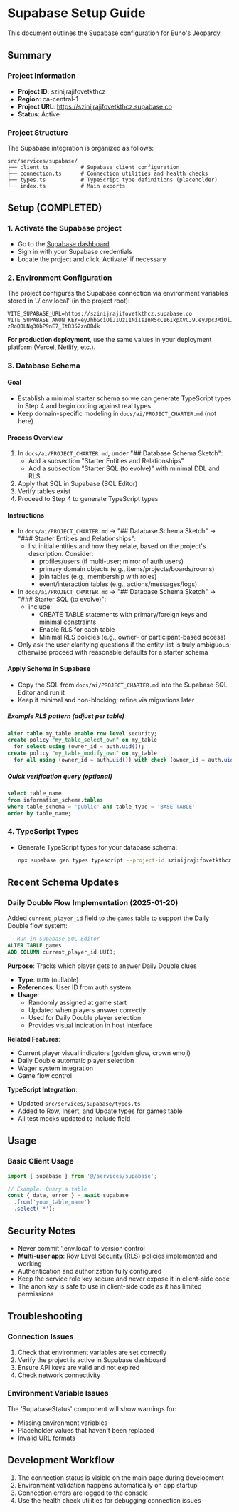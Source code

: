 # Supabase Setup Guide

This document outlines the Supabase configuration for Euno's Jeopardy.

## Summary

### Project Information

- **Project ID**: szinijrajifovetkthcz
- **Region**: ca-central-1
- **Project URL**: https://szinijrajifovetkthcz.supabase.co
- **Status**: Active

### Project Structure

The Supabase integration is organized as follows:

```
src/services/supabase/
├── client.ts          # Supabase client configuration
├── connection.ts      # Connection utilities and health checks
├── types.ts           # TypeScript type definitions (placeholder)
└── index.ts           # Main exports
```

## Setup (COMPLETED)

### 1. Activate the Supabase project
- Go to the [Supabase dashboard](https://supabase.com/dashboard)
- Sign in with your Supabase credentials
- Locate the project and click 'Activate' if necessary

### 2. Environment Configuration
The project configures the Supabase connection via environment variables stored in './.env.local' (in the project root):

```env
VITE_SUPABASE_URL=https://szinijrajifovetkthcz.supabase.co
VITE_SUPABASE_ANON_KEY=eyJhbGciOiJIUzI1NiIsInR5cCI6IkpXVCJ9.eyJpc3MiOiJzdXBhYmFzZSIsInJlZiI6InN6aW5panJhamlmb3ZldGt0aGN6Iiwicm9sZSI6ImFub24iLCJpYXQiOjE3NTczMDQzMzgsImV4cCI6MjA3Mjg4MDMzOH0.WSBn14JZZFUwf-zRoQDLNq30bP9nE7_ItB352znOBdk
```

**For production deployment**, use the same values in your deployment platform (Vercel, Netlify, etc.).

### 3. Database Schema

#### Goal
- Establish a minimal starter schema so we can generate TypeScript types in Step 4 and begin coding against real types
- Keep domain-specific modeling in `docs/ai/PROJECT_CHARTER.md` (not here)

#### Process Overview
1) In `docs/ai/PROJECT_CHARTER.md`, under "## Database Schema Sketch":
   - Add a subsection "Starter Entities and Relationships"
   - Add a subsection "Starter SQL (to evolve)" with minimal DDL and RLS
2) Apply that SQL in Supabase (SQL Editor)
3) Verify tables exist
4) Proceed to Step 4 to generate TypeScript types

#### Instructions
- In `docs/ai/PROJECT_CHARTER.md` → "## Database Schema Sketch" → "### Starter Entities and Relationships":
  - list initial entities and how they relate, based on the project's description. Consider:
    - profiles/users (if multi-user; mirror of auth.users)
    - primary domain objects (e.g., items/projects/boards/rooms)
    - join tables (e.g., membership with roles)
    - event/interaction tables (e.g., actions/messages/logs)
- In `docs/ai/PROJECT_CHARTER.md` → "## Database Schema Sketch" → "### Starter SQL (to evolve)":
  - include:
    - CREATE TABLE statements with primary/foreign keys and minimal constraints
    - Enable RLS for each table
    - Minimal RLS policies (e.g., owner- or participant-based access)
- Only ask the user clarifying questions if the entity list is truly ambiguous; otherwise proceed with reasonable defaults for a starter schema

#### Apply Schema in Supabase
- Copy the SQL from `docs/ai/PROJECT_CHARTER.md` into the Supabase SQL Editor and run it
- Keep it minimal and non-blocking; refine via migrations later

##### Example RLS pattern (adjust per table)

```sql
alter table my_table enable row level security;
create policy "my_table_select_own" on my_table
  for select using (owner_id = auth.uid());
create policy "my_table_modify_own" on my_table
  for all using (owner_id = auth.uid()) with check (owner_id = auth.uid());
```

##### Quick verification query (optional)

```sql
select table_name
from information_schema.tables
where table_schema = 'public' and table_type = 'BASE TABLE'
order by table_name;
```

### 4. TypeScript Types
- Generate TypeScript types for your database schema:
  ```bash
  npx supabase gen types typescript --project-id szinijrajifovetkthcz > src/services/supabase/types.ts
  ```

## Recent Schema Updates

### Daily Double Flow Implementation (2025-01-20)

Added `current_player_id` field to the `games` table to support the Daily Double flow system:

```sql
-- Run in Supabase SQL Editor
ALTER TABLE games
ADD COLUMN current_player_id UUID;
```

**Purpose**: Tracks which player gets to answer Daily Double clues
- **Type**: `UUID` (nullable)
- **References**: User ID from auth system
- **Usage**:
  - Randomly assigned at game start
  - Updated when players answer correctly
  - Used for Daily Double player selection
  - Provides visual indication in host interface

**Related Features**:
- Current player visual indicators (golden glow, crown emoji)
- Daily Double automatic player selection
- Wager system integration
- Game flow control

**TypeScript Integration**:
- Updated `src/services/supabase/types.ts`
- Added to Row, Insert, and Update types for games table
- All test mocks updated to include field

## Usage

### Basic Client Usage

```typescript
import { supabase } from '@/services/supabase';

// Example: Query a table
const { data, error } = await supabase
  .from('your_table_name')
  .select('*');
```

## Security Notes

- Never commit '.env.local' to version control
- **Multi-user app**: Row Level Security (RLS) policies implemented and working
- Authentication and authorization fully configured
- Keep the service role key secure and never expose it in client-side code
- The anon key is safe to use in client-side code as it has limited permissions

## Troubleshooting

### Connection Issues

1. Check that environment variables are set correctly
2. Verify the project is active in Supabase dashboard
3. Ensure API keys are valid and not expired
4. Check network connectivity

### Environment Variable Issues

The 'SupabaseStatus' component will show warnings for:
- Missing environment variables
- Placeholder values that haven't been replaced
- Invalid URL formats

## Development Workflow

1. The connection status is visible on the main page during development
2. Environment validation happens automatically on app startup
3. Connection errors are logged to the console
4. Use the health check utilities for debugging connection issues
